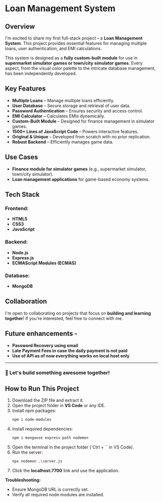 # Loan Management System

## Overview
I'm excited to share my first full-stack project – a **Loan Management System**. This project provides essential features for managing multiple loans, user authentication, and EMI calculations.

This system is designed as a **fully custom-built module** for use in **supermarket simulator games or town/city simulator games**. Every aspect, from the visual color palette to the intricate database management, has been independently developed.

## Key Features
-  **Multiple Loans** – Manage multiple loans efficiently.
-  **User Database** – Secure storage and retrieval of user data.
-  **Password Authentication** – Ensures security and access control.
-  **EMI Calculator** – Calculates EMIs dynamically.
-  **Custom-Built Module** – Designed for finance management in simulator games.
-  **1500+ Lines of JavaScript Code** – Powers interactive features.
-  **Original & Unique** – Developed from scratch with no prior replication.
-  **Robust Backend** – Efficiently manages game data.

## Use Cases
-  **Finance module for simulator games** (e.g., supermarket simulator, town/city simulator).
-  **Loan management applications** for game-based economy systems.

## Tech Stack
### Frontend:
- **HTML5**
- **CSS3**
- **JavaScript**

### Backend:
- **Node.js**
- **Express.js**
- **ECMAScript Modules (ECMAS)**

### Database:
- **MongoDB**

## Collaboration
I'm open to collaborating on projects that focus on **building and learning together**! If you're interested, feel free to connect with me.

## Future enhancements - 
- **Password Recovery using email**
- **Late Payment Fees in case the daily payment is not paid**
- **Use of API as of now everything works on local host only**
---
### 🚀 Let's build something awesome together!

## How to Run This Project
1. Download the ZIP file and extract it.
2. Open the project folder in **VS Code** or any IDE.
3. Install npm packages:
   ```sh
   npm i node-modules
   ```
4. Install required dependencies:
   ```sh
   npm i mongoose express path nodemon
   ```
5. Open the terminal in the project folder (`Ctrl + \`` in VS Code).
6. Run the server:
   ```sh
   npx nodemon .\server.js
   ```
7. Click the **localhost:7700** link and use the application.

**Troubleshooting:**
- Ensure MongoDB URL is correctly set.
- Verify all required node modules are installed.
